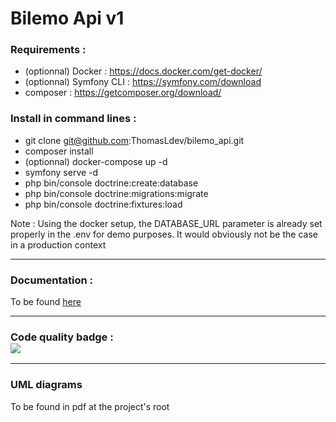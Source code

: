 # Bilemo Api v1

<h3>Requirements : </h2>

- (optionnal) Docker : https://docs.docker.com/get-docker/
- (optionnal) Symfony CLI : https://symfony.com/download
- composer : https://getcomposer.org/download/

<h3>Install in command lines : </h3>

- git clone git@github.com:ThomasLdev/bilemo_api.git
- composer install
- (optionnal) docker-compose up -d
- symfony serve -d
- php bin/console doctrine:create:database
- php bin/console doctrine:migrations:migrate
- php bin/console doctrine:fixtures:load

Note : Using the docker setup, the DATABASE_URL parameter is already set properly in the .env for demo purposes. It would obviously not be the case in a production context

<hr>

<h3>Documentation :</h3>

To be found <a href="https://localhost:8000/api/doc">here</a>

<hr>

<h3>Code quality badge :
<br />
<a href="https://codeclimate.com/github/ThomasLdev/bilemo_api/maintainability"><img src="https://api.codeclimate.com/v1/badges/1a1733ff9d290cb2c46e/maintainability" /></a>

<hr>

<h3>UML diagrams</h3>

To be found in pdf at the project's root
